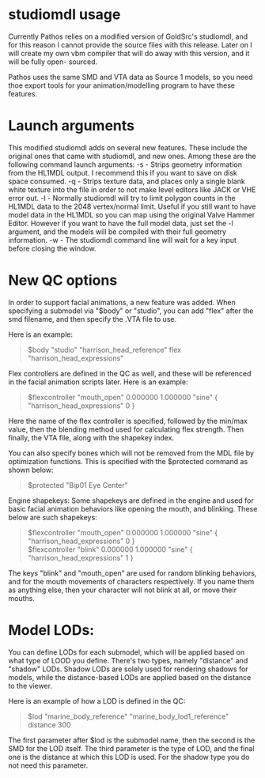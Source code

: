 # studiomdl usage

Currently Pathos relies on a modified version of GoldSrc's studiomdl, and for this
reason I cannot provide the source files with this release. Later on I will create
my own vbm compiler that will do away with this version, and it will be fully open-
sourced.

Pathos uses the same SMD and VTA data as Source 1 models, so you need thoe export
tools for your animation/modelling program to have these features.

# Launch arguments
This modified studiomdl adds on several new features. These include the original ones
that came with studiomdl, and new ones. Among these are the following command launch 
arguments:
 -s - Strips geometry information from the HL1MDL output. I recommend this if you want
      to save on disk space consumed.
 -q - Strips texture data, and places only a single blank white texture into the file
      in order to not make level editors like JACK or VHE error out.
 -l - Normally studiomdl will try to limit polygon counts in the HL1MDL data to the
      2048 vertex/normal limit. Useful if you still want to have model data in the
	  HL1MDL so you can map using the original Valve Hammer Editor. However if you
	  want to have the full model data, just set the -l argument, and the models will
	  be compiled with their full geometry information.
 -w - The studiomdl command line will wait for a key input before closing the window.
 
# New QC options
In order to support facial animations, a new feature was added. When specifying a
submodel via "$body" or "studio", you can add "flex" after the smd filename, and
then specify the .VTA file to use.

Here is an example:
>$body "studio" "harrison_head_reference" flex "harrison_head_expressions" <br />

Flex controllers are defined in the QC as well, and these will be referenced in the
facial animation scripts later. Here is an example:
>$flexcontroller "mouth_open" 0.000000 1.000000 "sine" { "harrison_head_expressions" 0 } <br />

Here the name of the flex controller is specified, followed by the min/max value, then
the blending method used for calculating flex strength. Then finally, the VTA file, along
with the shapekey index.

You can also specify bones which will not be removed from the MDL file by optimization
functions. This is specified with the $protected command as shown below:
>$protected "Bip01 Eye Center" <br />

Engine shapekeys:
Some shapekeys are defined in the engine and used for basic facial animation behaviors
like opening the mouth, and blinking. These below are such shapekeys:
>$flexcontroller "mouth_open" 0.000000 1.000000 "sine" { "harrison_head_expressions" 0 } <br />
>$flexcontroller "blink" 0.000000 1.000000 "sine" { "harrison_head_expressions" 1 } <br />

The keys "blink" and "mouth_open" are used for random blinking behaviors, and for the
mouth movements of characters respectively. If you name them as anything else, then
your character will not blink at all, or move their mouths.

# Model LODs:
You can define LODs for each submodel, which will be applied based on what
type of LOOD you define. There's two types, namely "distance" and "shadow"
LODs. Shadow LODs are solely used for rendering shadows for models, while
the distance-based LODs are applied based on the distance to the viewer.

Here is an example of how a LOD is defined in the QC:
>$lod "marine_body_reference" "marine_body_lod1_reference" distance 300<br />

The first parameter after $lod is the submodel name, then the second is the
SMD for the LOD itself. The third parameter is the type of LOD, and the final
one is the distance at which this LOD is used. For the shadow type you do not
need this parameter.